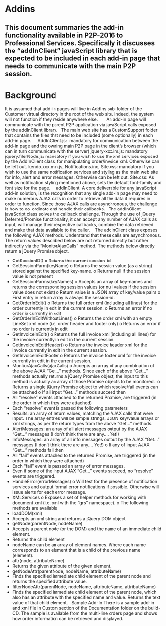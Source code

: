 # Addins

This document summaries the add-in functionality available in P2P-2016 to Professional Services. Specifically it discusses the “addInClient” javaScript library that is expected to be included in each add-in page that needs to communicate with the main P2P session. 
 
---

# Background 
It is assumed that add-in pages will live in AddIns sub-folder of the Customer virtual directory in the root of the web site. Indeed, the system will not function if they reside anywhere else. 
 
 
 
An add-in page will communicate with the parent P2P application via javaScript calls exposed by the addInClient library. 
 
The main web site has a CustomSupport folder that contains the files that need to be included (some optionally) in each add-in page. 
 
 
AddInClient.js:  mandatory for communication between the add-in page and the owning main P2P page in the client’s browser (which can in turn communicate with the server) 
jquery-xxx.im.js: mandatory  
jquery.filerNode.js: mandatory if you wish to use the xml services exposed by the AddInClient class, for manipulating order/invoice xml. Otherwise can be left out. 
kendo.xxx.min.js, Notifications.inc, Site.css: mandatory if you wish to use the same notification services and styling as the main web site for info, alert and error messages. Otherwise can be left out. 
Site.css: As well as notification styling mentioned above, sets the default font-family and font size for the page. 
 
  
addInClient  
A core deliverable for any javaScript add-in solution, is the recognition that any single add-in page may need to make numerous AJAX calls in order to retrieve all the data it requires in order to function. Since those AJAX calls are asynchronous, the challenge is how to co-ordinate and handle their callbacks. 
 
The addInClient javaScript class solves the callback challenge. Through the use of jQuery Deferred/Promise functionality, it can accept any number of AJAX calls as input, will manage their respective callbacks, combine the data retrieved and make that data available to the caller.  
 
The addInClient class exposes the following AJAX methods. Understand that these calls are asynchronous. The return values described below are not returned directly but rather indirectly via the “MonitorAjaxCalls” method. The methods below directly return a jQuery Promise object. 
 
* GetSessionID() 
o Returns the current session-id 
* GetSessionParm(keyName) 
o Returns the session value (as a string) stored against the specified key-name. 
o Returns null if the session value is not present 
* GetSessionParms(keyNames) 
o Accepts an array of key-names and returns the corresponding session values (or null values if the session value does not exist) 
o Return value is a JSON array of key/value pairs 
o First entry in return array is always the session-id. 
* GetOrderInEdit() 
o Returns the full order xml (including all lines) for the order currently in edit in the current session. 
o Returns an error if no order is currently in edit 
* GetOrderInEditWithoutLines() 
o Returns the order xml with an empty LineSet xml node (i.e. order header and footer only) 
o Returns an error if no order is currently in edit 
* GetInvoiceInEdit() 
o Returns the full invoice xml (including all lines) for the invoice currently in edit in the current session. 
* GetInvoiceInEditHeader() 
o Returns the invoice header xml for the invoice currently in edit in the current session. 
* GetInvoiceInEditFooter 
o Returns the invoice footer xml for the invoice currently in edit in the current session. 
 
 
* MonitorAjaxCalls(ajaxCalls) 
o Accepts an array of any combination of the above AJAX “Get…” methods. Since each of the above “Get…” methods actually returns a jQuery Promise object, the input to this method is actually an array of those Promise objects to be monitored.  
o Returns a single jQuery Promise object to which resolve/fail events can be attached 
o If all input “Get…” methods succeed then  
* All “resolve” events attached to the returned Promise, are triggered (in the order in which they were attached) 
* Each “resolve” event is passed the following parameters 
* Results: an array of return values, matching the AJAX calls that were input. The array entries will be simple strings, JSON key/value arrays or xml strings, as per the return types from the above “Get…” methods.  
* AlertMessages: an array of all alert messages output by the AJAX “Get…” messages (I don’t think there are any…. Yet!) 
* InfoMessages: an array of all info messages output by the AJAX “Get…” messages (I don’t think there are any…. Yet!) 
o If any of input AJAX “Get…” methods fail then 
* All “fail” events attached to the returned Promise, are triggered (in the order in which they were attached) 
* Each “fail” event is passed an array of error messages. 
* Even if some of the input AJAX “Get…” events succeed, no “resolve” events are triggered. 
* HandleError(errorMessages) 
o Will test for the presence of notification services and output formal error notifications if possible. Otherwise will issue alerts for each error message. 
* XMLServices 
o Exposes a set of helper methods for working with document xml (i.e. xml with the “grs” namespace). 
o The following methods are available 
* loadDOM(xml) 
* Accepts an xml string and returns a jQuery DOM object 
* getNode(parentNode, nodeName) 
* Accepts a parent node (or the DOM) and the name of an immediate child element. 
* Returns the child element 
* nodeName can be an array of element names. Where each name corresponds to an element that is a child of the previous name (element).  
* attr(node, attributeName) 
* Returns the given attribute of the given element. 
* getNodeAttr(parentNode, nodeName, attributeName) 
* Finds the specified immediate child element of the parent node and returns the specified attribute value. 
* filterNodeAttr(parentNode, nodeName, attributeName, attributeName) 
* Finds the specified immediate child element of the parent node, which also has an attribute with the specified name and value. Returns the text value of that child element. 
 
Sample Add-In 
There is a sample add-in and xml file in Custom section of the Documentation folder on the build-CD. 
The sample is available from the multi-line orders page and shows how order information can be retrieved and displayed. 